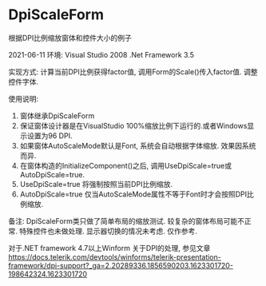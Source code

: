 # DpiScaleForm
根据DPI比例缩放窗体和控件大小的例子


2021-06-11 环境: Visual Studio 2008 .Net Framework 3.5

实现方式: 计算当前DPI比例获得factor值, 调用Form的Scale()传入factor值. 调整控件字体.

使用说明:
1. 窗体继承DpiScaleForm
2. 保证窗体设计器是在VisualStudio 100%缩放比例下运行的.或者Windows显示设置为96 DPI.
3. 如果窗体AutoScaleMode默认是Font, 系统会自动根据字体缩放. 效果因系统而异.
4. 在窗体构造的InitializeComponent()之后, 调用UseDpiScale=true或AutoDpiScale=true.
5. UseDpiScale=true 将强制按照当前DPI比例缩放.
6. AutoDpiScale=true 仅当AutoScaleMode属性不等于Font时才会按照DPI比例缩放.

备注: DpiScaleForm类只做了简单布局的缩放测试. 
     较复杂的窗体布局可能不正常. 特殊控件也未做处理. 
     显示器切换的情况未考虑.
     仅作参考.
     
对于.NET framework 4.7以上Winform 关于DPI的处理, 参见文章 https://docs.telerik.com/devtools/winforms/telerik-presentation-framework/dpi-support?_ga=2.20289336.1856590203.1623301720-198642324.1623301720
